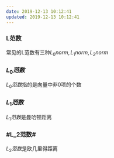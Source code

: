 ```yaml
---
date: 2019-12-13 10:12:41
updated: 2019-12-13 10:12:41
---
```


### L范数
常见的L范数有三种$L_0 norm,L_1 norm,L_2 norm$

### $L_0范数$
$L_0范数$指的是向量中非0项的个数

### $L_1范数$
$L_1范数$是曼哈顿距离

### #L_2范数#
$L_2范数$是欧几里得距离